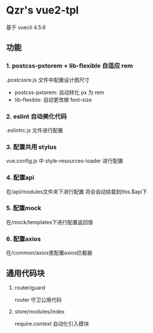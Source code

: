 # Qzr's vue2-tpl

基于 vuecli 4.5.6

## 功能

### 1. postcss-pxtorem + lib-flexible 自适应 rem

.postcssre.js 文件中配置设计图尺寸

- postcss-pxtorem: 自动转化 px 为 rem
- lib-flexible: 自动更改根 font-size

### 2. eslint 自动美化代码

.eslintrc.js 文件进行配置

### 3. 配置共用 stylus

vue.config.js 中 style-resources-loader 进行配置

### 4. 配置api

在/api/modules文件夹下进行配置 将会自动挂载到this.$api下

### 5. 配置mock

在/mock/templates下进行配置返回值

### 6. 配置axios

在/common/axios里配置axios拦截器

## 通用代码块

1. router/guard

    router 守卫公用代码

2. store/modules/index

   require.context 自动化引入模块
